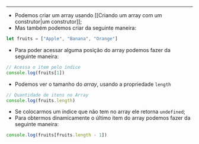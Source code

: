 ___
- Podemos criar um array usando [[Criando um array com um construtor|um construtor]];
- Mas também podemos criar da seguinte maneira:
```js
let fruits = ["Apple", "Banana", "Orange"]
```
- Para poder acessar alguma posição do array podemos fazer da seguinte maneira:
```js
// Acessa o item pelo índice
console.log(fruits[1])
```
- Podemos ver o tamanho do *array*, usando a propriedade `length`
```js
// Quantidade de itens no Array
console.log(fruits.length)
```
- Se colocarmos um índice que não tem no array ele retorna `undefined`;
- Para obtermos dinamicamente o último item do array podemos fazer da seguinte maneira:
```js
console.log(fruits[fruits.length - 1])
```

